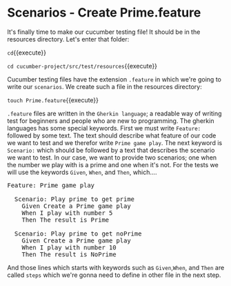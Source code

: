 # Scenarios - Create Prime.feature

It's finally time to make our cucumber testing file! It should be in the resources directory. Let's enter that folder:

`cd`{{execute}}

`cd cucumber-project/src/test/resources`{{execute}}

Cucumber testing files have the extension `.feature` in which we're going to write our `scenarios`. We create such a file in the resources directory:

`touch Prime.feature`{{execute}}

`.feature` files are written in the `Gherkin language`; a readable way of writing test for beginners and people who are new to programming. The gherkin languages has some
special keywords. First we must write `Feature:` followed by some text. The text should describe what feature of our code we want to test and we therefor write `Prime game play`.
The next keyword is `Scenario:` which should be followed by a text that describes the scenario we want to test. In our case, we want to provide two scenarios; one when the number
we play with is a prime and one when it's not. For the tests we will use the keywords `Given`, `When`, and `Then`, which....

<pre class="file" data-filename="./cucumber-project/src/test/resources/Prime.feature" data-target="replace">
Feature: Prime game play

  Scenario: Play prime to get prime
    Given Create a Prime game play
    When I play with number 5
    Then The result is Prime

  Scenario: Play prime to get noPrime
    Given Create a Prime game play
    When I play with number 10
    Then The result is NoPrime
</pre>

And those lines which starts with keywords such as `Given`,`When`, and `Then` are called `steps` which we're gonna need to define in other file in the next step. 